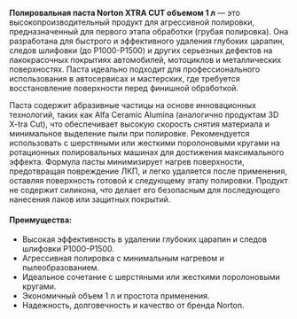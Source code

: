 **Полировальная паста Norton XTRA CUT объемом 1 л** — это высокопроизводительный продукт для агрессивной полировки, предназначенный для первого этапа обработки (грубая полировка). Она разработана для быстрого и эффективного удаления глубоких царапин, следов шлифовки (до P1000-P1500) и других серьезных дефектов на лакокрасочных покрытиях автомобилей, мотоциклов и металлических поверхностях. Паста идеально подходит для профессионального использования в автосервисах и мастерских, где требуется восстановление поверхности перед финишной обработкой.

Паста содержит абразивные частицы на основе инновационных технологий, таких как Alfa Ceramic Alumina (аналогично продуктам 3D X-tra Cut), что обеспечивает высокую скорость снятия материала и минимальное выделение пыли при полировке. Рекомендуется использовать с шерстяными или жесткими поролоновыми кругами на ротационных полировальных машинах для достижения максимального эффекта. Формула пасты минимизирует нагрев поверхности, предотвращая повреждение ЛКП, и легко удаляется после применения, оставляя поверхность готовой к следующему этапу полировки. Продукт не содержит силикона, что делает его безопасным для последующего нанесения лаков или защитных покрытий.

#### Преимущества:

- Высокая эффективность в удалении глубоких царапин и следов шлифовки P1000-P1500.
- Агрессивная полировка с минимальным нагревом и пылеобразованием.
- Идеальное сочетание с шерстяными или жесткими поролоновыми кругами.
- Экономичный объем 1 л и простота применения.
- Надежность, долговечность и качество от бренда Norton.
